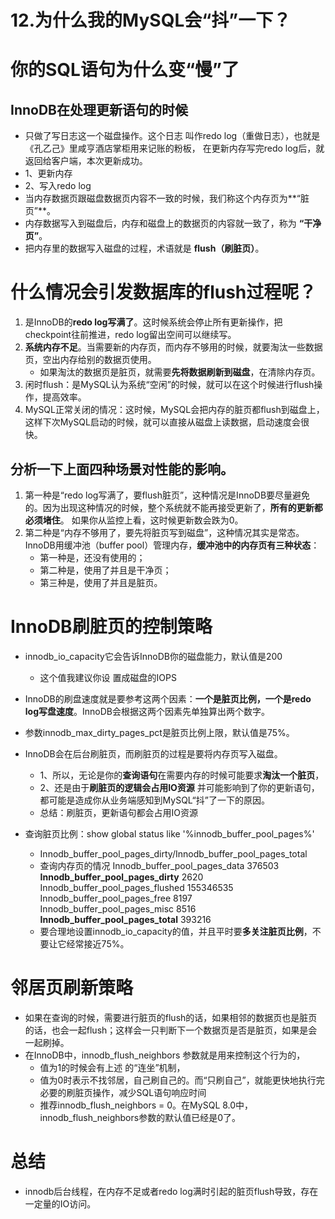# 12.为什么我的MySQL会“抖”一下？

# 你的SQL语句为什么变“慢”了
## InnoDB在处理更新语句的时候
- 只做了写日志这一个磁盘操作。这个日志 叫作redo log（重做日志），也就是《孔乙己》里咸亨酒店掌柜用来记账的粉板，
在更新内存写完redo log后，就返回给客户端，本次更新成功。
- 1、更新内存
- 2、写入redo log
- 当内存数据页跟磁盘数据页内容不一致的时候，我们称这个内存页为**“脏页”**。
- 内存数据写入到磁盘后，内存和磁盘上的数据页的内容就一致了，称为 **“干净页”**。
- 把内存里的数据写入磁盘的过程，术语就是 **flush（刷脏页）**。


# 什么情况会引发数据库的flush过程呢？
1. 是InnoDB的**redo log写满了**。这时候系统会停止所有更新操作，把checkpoint往前推进，redo log留出空间可以继续写。
2. **系统内存不足**。当需要新的内存页，而内存不够用的时候，就要淘汰一些数据页，空出内存给别的数据页使用。
   - 如果淘汰的数据页是脏页，就需要**先将数据刷新到磁盘**，在清除内存页。
3. 闲时flush：是MySQL认为系统“空闲”的时候，就可以在这个时候进行flush操作，提高效率。
4. MySQL正常关闭的情况：这时候，MySQL会把内存的脏页都flush到磁盘上，这样下次MySQL启动的时候，就可以直接从磁盘上读数据，启动速度会很快。

## 分析一下上面四种场景对性能的影响。
1. 第一种是“redo log写满了，要flush脏页”，这种情况是InnoDB要尽量避免的。因为出现这种情况的时候，整个系统就不能再接受更新了，**所有的更新都必须堵住**。
如果你从监控上看，这时候更新数会跌为0。 
2. 第二种是“内存不够用了，要先将脏页写到磁盘”，这种情况其实是常态。InnoDB用缓冲池（buffer pool）管理内存，**缓冲池中的内存页有三种状态**：
   - 第一种是，还没有使用的； 
   - 第二种是，使用了并且是干净页； 
   - 第三种是，使用了并且是脏页。



# InnoDB刷脏页的控制策略
- innodb_io_capacity它会告诉InnoDB你的磁盘能力，默认值是200
  - 这个值我建议你设 置成磁盘的IOPS

- InnoDB的刷盘速度就是要参考这两个因素：**一个是脏页比例，一个是redo log写盘速度**。InnoDB会根据这两个因素先单独算出两个数字。
- 参数innodb_max_dirty_pages_pct是脏页比例上限，默认值是75%。

- InnoDB会在后台刷脏页，而刷脏页的过程是要将内存页写入磁盘。
  - 1、所以，无论是你的**查询语句**在需要内存的时候可能要求**淘汰一个脏页**，
  - 2、还是由于**刷脏页的逻辑会占用IO资源** 并可能影响到了你的更新语句，都可能是造成你从业务端感知到MySQL“抖”了一下的原因。
  - 总结：刷脏页，更新语句都会占用IO资源

- 查询脏页比例：show global status like '%innodb_buffer_pool_pages%'
  - Innodb_buffer_pool_pages_dirty/Innodb_buffer_pool_pages_total
  - 查询内存页的情况
    Innodb_buffer_pool_pages_data	376503
    **Innodb_buffer_pool_pages_dirty**	2620
    Innodb_buffer_pool_pages_flushed	155346535
    Innodb_buffer_pool_pages_free	8197
    Innodb_buffer_pool_pages_misc	8516
    **Innodb_buffer_pool_pages_total**	393216
  - 要合理地设置innodb_io_capacity的值，并且平时要**多关注脏页比例**，不要让它经常接近75%。

# 邻居页刷新策略
- 如果在查询的时候，需要进行脏页的flush的话，如果相邻的数据页也是脏页的话，也会一起flush；这样会一只判断下一个数据页是否是脏页，如果是会一起刷掉。
- 在InnoDB中，innodb_flush_neighbors 参数就是用来控制这个行为的，
  - 值为1的时候会有上述 的“连坐”机制，
  - 值为0时表示不找邻居，自己刷自己的。而“只刷自己”，就能更快地执行完必要的刷脏页操作，减少SQL语句响应时间
  - 推荐innodb_flush_neighbors = 0。在MySQL 8.0中，innodb_flush_neighbors参数的默认值已经是0了。



# 总结
- innodb后台线程，在内存不足或者redo log满时引起的脏页flush导致，存在一定量的IO访问。